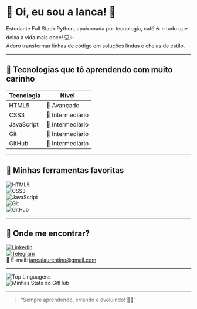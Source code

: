# 🌸 Oi, eu sou a Ianca! 🌸

Estudante Full Stack Python, apaixonada por tecnologia, café ☕ e tudo que deixa a vida mais doce! 💻✨  
Adoro transformar linhas de código em soluções lindas e cheias de estilo.

---

## 🚀 Tecnologias que tô aprendendo com muito carinho

| Tecnologia  | Nível             |
|-------------|-------------------|
| HTML5       | 🌷 Avançado        |
| CSS3        | 🌸 Intermediário    |
| JavaScript  | 🌼 Intermediário    |
| Git         | 🌻 Intermediário    |
| GitHub      | 🌺 Intermediário    |

---

## 🎀 Minhas ferramentas favoritas

![HTML5](https://img.shields.io/badge/-HTML5-FF6F91?style=for-the-badge&logo=html5&logoColor=white)  
![CSS3](https://img.shields.io/badge/-CSS3-FF9671?style=for-the-badge&logo=css3&logoColor=white)  
![JavaScript](https://img.shields.io/badge/-JavaScript-FFC75F?style=for-the-badge&logo=javascript&logoColor=black)  
![Git](https://img.shields.io/badge/-Git-F9F871?style=for-the-badge&logo=git&logoColor=black)  
![GitHub](https://img.shields.io/badge/-GitHub-C7CEEA?style=for-the-badge&logo=github&logoColor=black)  

---

## 🌷 Onde me encontrar?

[![LinkedIn](https://img.shields.io/badge/-LinkedIn-FF6F91?style=for-the-badge&logo=linkedin&logoColor=white)](https://linkedin.com/in/ianca)  
[![Telegram](https://img.shields.io/badge/-Telegram-FF9671?style=for-the-badge&logo=telegram&logoColor=white)](https://t.me/ianca)  
📧 E-mail: [iancalaurentino@gmail.com](mailto:iancalaurentino@gmail.com)


---

![Top Linguagens](https://github-readme-stats.vercel.app/api/top-langs/?username=iancaTino&layout=compact&theme=tokyonight)  
![Minhas Stats do GitHub](https://github-readme-stats.vercel.app/api?username=iancaTino&show_icons=true&theme=tokyonight)

---

> “Sempre aprendendo, errando e evoluindo! 💖✨”

